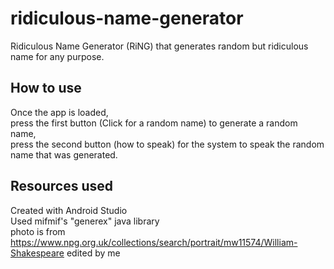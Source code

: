 # ridiculous-name-generator
Ridiculous Name Generator (RiNG) that generates random but ridiculous name for any purpose.</br>

## How to use
Once the app is loaded, </br>
press the first button (Click for a random name) to generate a random name, </br>
press the second button (how to speak) for the system to speak the random name that was generated.</br>

## Resources used
Created with Android Studio </br>
Used mifmif's "generex" java library </br>
photo is from https://www.npg.org.uk/collections/search/portrait/mw11574/William-Shakespeare edited by me </br>
